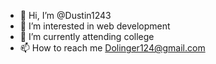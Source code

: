 - 👋 Hi, I’m @Dustin1243
- 👀 I’m interested in web development 
- 🌱 I’m currently attending college 
- 📫 How to reach me Dolinger124@gmail.com

<!---
Dustin1243/Dustin1243 is a ✨ special ✨ repository because its `README.md` (this file) appears on your GitHub profile.
You can click the Preview link to take a look at your changes.
--->
